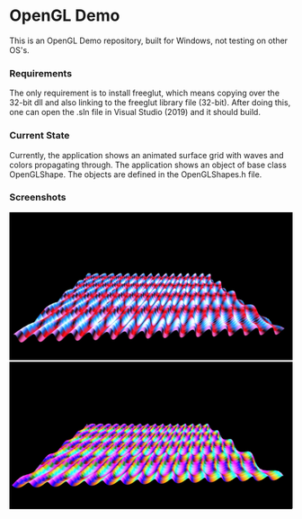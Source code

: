 # OpenGL Demo
This is an OpenGL Demo repository, built for Windows, not testing on other OS's.

### Requirements
The only requirement is to install freeglut, which means copying over the 32-bit dll and also linking to the freeglut library file (32-bit). After doing this, one can open the .sln file in Visual Studio (2019) and it should build.

### Current State
Currently, the application shows an animated surface grid with waves and colors propagating through. The application shows an object of base class OpenGLShape. The objects are defined in the OpenGLShapes.h file.

### Screenshots
![WaveForm Screenshot 1](screenshots/WaveForm1.jpg "WaveForm Screenshot 1")
![WaveForm Screenshot 2](screenshots/WaveForm2.jpg "WaveForm Screenshot 2")
